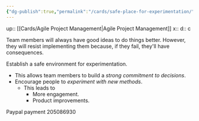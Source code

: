 ```yaml
---
{"dg-publish":true,"permalink":"/cards/safe-place-for-experimentation/"}
---
```


up:: [[Cards/Agile Project Management\|Agile Project Management]] 
x:: 
d:: c

Team members will always have good ideas to do things better. However, they will resist implementing them because, if they fail, they'll have consequences. 

Establish a safe environment for experimentation. 
- This allows team members to build a *strong commitment to decisions*.
- Encourage people to *experiment with new methods*.
	- This leads to 
		- More engagement.
		- Product improvements. 

Paypal payment 205086930
